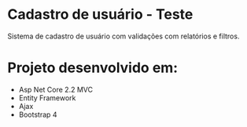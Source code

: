# Cadastro de usuário - Teste
Sistema de cadastro de usuário com validações com relatórios e filtros.

# Projeto desenvolvido em:
* Asp Net Core 2.2 MVC
* Entity Framework
* Ajax
* Bootstrap 4


